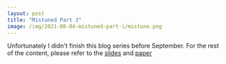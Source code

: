 ```yaml
---
layout:	post
title: "Mistuned Part 3"
image: /img/2021-08-04-mistuned-part-i/mistune.png
---
```


Unfortunately I didn't finish this blog series before September. For the rest of the content, please refer to the [slides](http://i.blackhat.com/USA21/Wednesday-Handouts/us-21-Hack-Different-Pwning-IOS-14-With-Generation-Z-Bug.pdf) and [paper](http://i.blackhat.com/USA21/Wednesday-Handouts/us-21-Hack-Different-Pwning-IOS-14-With-Generation-Z-Bug-wp.pdf)